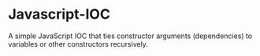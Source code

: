 Javascript-IOC
==============

A simple JavaScript IOC that ties constructor arguments (dependencies) to variables or other constructors recursively.
